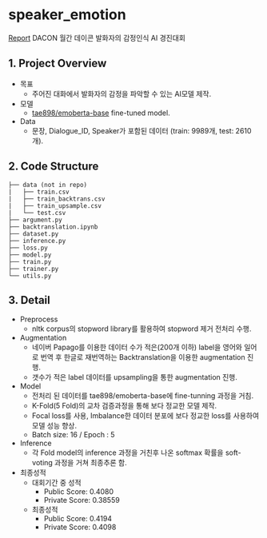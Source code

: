 # speaker_emotion
[Report](https://sangryu-notes.notion.site/7343b2fb9d1140929766e3e60d844a99)
DACON 월간 데이콘 발화자의 감정인식 AI 경진대회
## 1. Project Overview
  - 목표
    - 주어진 대화에서 발화자의 감정을 파악할 수 있는 AI모델 제작.
  - 모델
    - [tae898/emoberta-base](https://github.com/tae898/erc) fine-tuned model.
  - Data
    - 문장, Dialogue_ID, Speaker가 포함된 데이터 (train: 9989개, test: 2610개).

## 2. Code Structure
``` text
├── data (not in repo)
|   ├── train.csv
|   ├── train_backtrans.csv
|   ├── train_upsample.csv
|   └── test.csv  
├── argument.py
├── backtranslation.ipynb
├── dataset.py
├── inference.py
├── loss.py
├── model.py
├── train.py
├── trainer.py
└── utils.py
```

## 3. Detail 
  - Preprocess 
    - nltk corpus의 stopword library를 활용하여 stopword 제거 전처리 수행.
  - Augmentation
    - 네이버 Papago를 이용한 데이터 수가 적은(200개 이하) label을 영어와 일어로 번역 후 한글로 재번역하는 Backtranslation을 이용한 augmentation 진행.
    - 갯수가 적은 label 데이터를 upsampling을 통한 augmentation 진행.
  - Model
    - 전처리 된 데이터를 tae898/emoberta-base에 fine-tunning 과정을 거침.
    - K-Fold(5 Fold)의 교차 검증과정을 통해 보다 정교한 모델 제작.
    - Focal loss를 사용, Imbalance한 데이터 분포에 보다 정교한 loss를 사용하여 모델 성능 향상.
    - Batch size: 16 / Epoch : 5
  - Inference
    - 각 Fold model의 inference 과정을 거친후 나온 softmax 확률을 soft-voting 과정을 거쳐 최종추론 함.
  - 최종성적
    - 대회기간 중 성적
      - Public Score: 0.4080
      - Private Score: 0.38559
    - 최종성적
      - Public Score: 0.4194
      - Private Score: 0.4098
